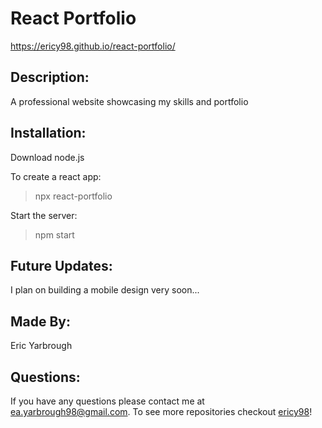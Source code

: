 # React Portfolio
https://ericy98.github.io/react-portfolio/

## Description:
A professional website showcasing my skills and portfolio

## Installation:
Download node.js

To create a react app:
 > npx react-portfolio 

Start the server:
  > npm start

## Future Updates:
I plan on building a mobile design very soon...

## Made By:
Eric Yarbrough

## Questions:
If you have any questions please contact me at ea.yarbrough98@gmail.com. To see more repositories checkout [ericy98](https://github.com/ericy98/)!
